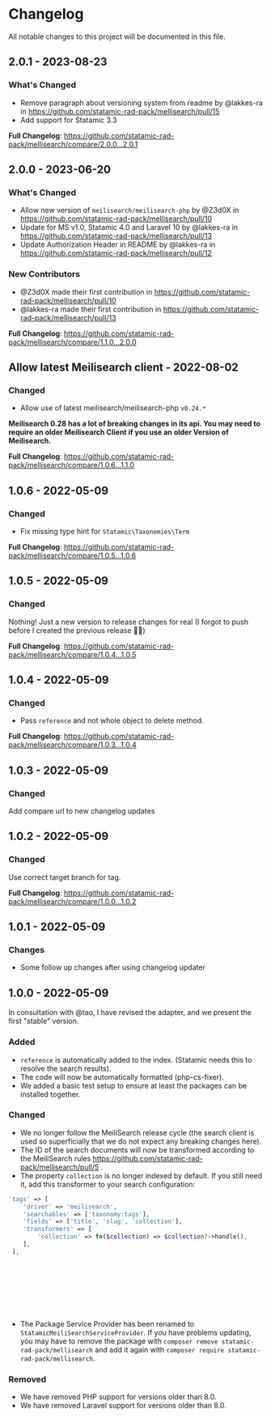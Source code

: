 # Changelog

All notable changes to this project will be documented in this file.

## 2.0.1 - 2023-08-23

### What's Changed

- Remove paragraph about versioning system from readme by @lakkes-ra in https://github.com/statamic-rad-pack/mellisearch/pull/15
- Add support for Statamic 3.3

**Full Changelog**: https://github.com/statamic-rad-pack/mellisearch/compare/2.0.0...2.0.1

## 2.0.0 - 2023-06-20

### What's Changed

- Allow new version of `meilisearch/meilisearch-php` by @Z3d0X in https://github.com/statamic-rad-pack/mellisearch/pull/10
- Update for MS v1.0, Statamic 4.0 and Laravel 10 by @lakkes-ra in https://github.com/statamic-rad-pack/mellisearch/pull/13
- Update Authorization Header in README by @lakkes-ra in https://github.com/statamic-rad-pack/mellisearch/pull/12

### New Contributors

- @Z3d0X made their first contribution in https://github.com/statamic-rad-pack/mellisearch/pull/10
- @lakkes-ra made their first contribution in https://github.com/statamic-rad-pack/mellisearch/pull/13

**Full Changelog**: https://github.com/statamic-rad-pack/mellisearch/compare/1.1.0...2.0.0

## Allow latest Meilisearch client - 2022-08-02

### Changed

- Allow use of latest meilisearch/meilisearch-php `v0.24.*`

**Meilisearch 0.28 has a lot of breaking changes in its api. You may need to require an older Meilisearch Client if you use an older Version of Meilisearch.**

**Full Changelog**: https://github.com/statamic-rad-pack/mellisearch/compare/1.0.6...1.1.0

## 1.0.6 - 2022-05-09

### Changed

- Fix missing type hint for `Statamic\Taxonomies\Term`

**Full Changelog**: https://github.com/statamic-rad-pack/mellisearch/compare/1.0.5...1.0.6

## 1.0.5 - 2022-05-09

### Changed

Nothing! Just a new version to release changes for real (I forgot to push before I created the previous release 🤦‍♂️)

**Full Changelog**: https://github.com/statamic-rad-pack/mellisearch/compare/1.0.4...1.0.5

## 1.0.4 - 2022-05-09

### Changed

- Pass `reference` and not whole object to delete method.

**Full Changelog**: https://github.com/statamic-rad-pack/mellisearch/compare/1.0.3...1.0.4

## 1.0.3 - 2022-05-09

### Changed

Add compare url to new changelog updates

## 1.0.2 - 2022-05-09

### Changed

Use correct target branch for tag.

**Full Changelog**: https://github.com/statamic-rad-pack/mellisearch/compare/1.0.0...1.0.2

## 1.0.1 - 2022-05-09

### Changes

- Some follow up changes after using changelog updater

## 1.0.0 - 2022-05-09

In consultation with @tao, I have revised the adapter, and we present the first "stable" version.

### Added

- `reference` is automatically added to the index. (Statamic needs this to resolve the search results).
- The code will now be automatically formatted (php-cs-fixer).
- We added a basic test setup to ensure at least the packages can be installed together.

### Changed

- We no longer follow the MeiliSearch release cycle (the search client is used so superficially that we do not expect any breaking changes here).
- The ID of the search documents will now be transformed according to the MeiliSearch rules https://github.com/statamic-rad-pack/mellisearch/pull/5 .
- The property `collection` is no longer indexed by default. If you still need it, add this transformer to your search configuration:

```php
'tags' => [
    'driver' => 'meilisearch',
    'searchables' => ['taxonomy:tags'],
    'fields' => ['title', 'slug', 'collection'],
    'transformers' => [
        'collection' => fn($collection) => $collection?->handle(),
    ],
 ],










```
- The Package Service Provider has been renamed to `StatamicMeiliSearchServiceProvider`. If you have problems updating, you may have to remove the package with `composer remove statamic-rad-pack/mellisearch` and add it again with `composer require statamic-rad-pack/mellisearch`.

### Removed

- We have removed PHP support for versions older than 8.0.
- We have removed Laravel support for versions older than 8.0.

